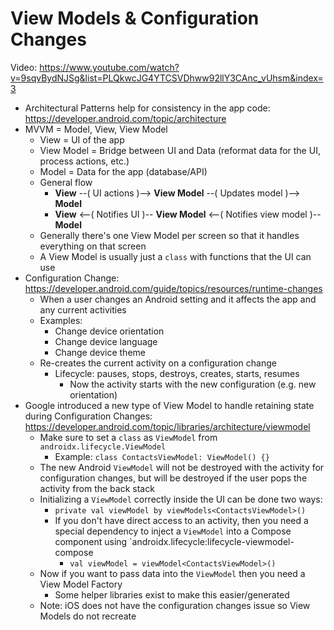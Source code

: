 # View Models & Configuration Changes
Video: https://www.youtube.com/watch?v=9sqvBydNJSg&list=PLQkwcJG4YTCSVDhww92llY3CAnc_vUhsm&index=3
- Architectural Patterns help for consistency in the app code: https://developer.android.com/topic/architecture
- MVVM = Model, View, View Model
	- View = UI of the app
	- View Model = Bridge between UI and Data (reformat data for the UI, process actions, etc.)
	- Model = Data for the app (database/API)
	- General flow
		- **View** --( UI actions )--> **View Model** --( Updates model )--> **Model**
		- **View** <--( Notifies UI )-- **View Model** <--( Notifies view model )-- **Model**
	- Generally there's one View Model per screen so that it handles everything on that screen
	- A View Model is usually just a `class` with functions that the UI can use
- Configuration Change: https://developer.android.com/guide/topics/resources/runtime-changes
	- When a user changes an Android setting and it affects the app and any current activities
	- Examples:
		- Change device orientation
		- Change device language
		- Change device theme
	- Re-creates the current activity on a configuration change
		- Lifecycle: pauses, stops, destroys, creates, starts, resumes
			- Now the activity starts with the new configuration (e.g. new orientation)
- Google introduced a new type of View Model to handle retaining state during Configuration Changes: https://developer.android.com/topic/libraries/architecture/viewmodel
	- Make sure to set a `class` as `ViewModel` from `androidx.lifecycle.ViewModel`
		- Example: `class ContactsViewModel: ViewModel() {}`
	- The new Android `ViewModel` will not be destroyed with the activity for configuration changes, but will be destroyed if the user pops the activity from the back stack
	- Initializing a `ViewModel` correctly inside the UI can be done two ways:
		- `private val viewModel by viewModels<ContactsViewModel>()`
		- If you don't have direct access to an activity, then you need a special dependency to inject a `ViewModel` into a Compose component using `androidx.lifecycle:lifecycle-viewmodel-compose
			- `val viewModel = viewModel<ContactsViewModel>()`
	- Now if you want to pass data into the `ViewModel` then you need a View Model Factory
		- Some helper libraries exist to make this easier/generated
	- Note: iOS does not have the configuration changes issue so View Models do not recreate
